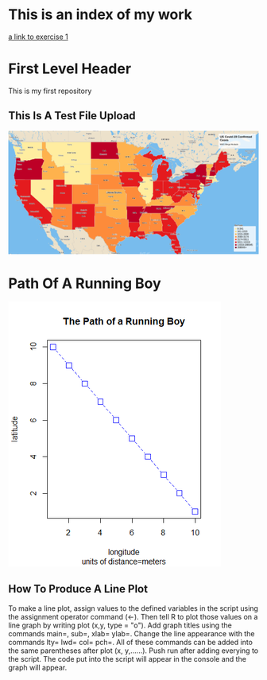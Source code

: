 # This is an index of my work
[a link to exercise 1](practice1.md)

# First Level Header

This is my first repository

## This Is A Test File Upload

![](Wicked_Problems_Test_Map.png)

# Path Of A Running Boy

![](path_of_a_running_boy.png)

## How To Produce A Line Plot
To make a line plot, assign values to the defined variables in the script using the assignment operator command (<-). Then tell R to plot those values on a line graph by writing plot (x,y, type = "o"). Add graph titles using the commands main=, sub=, xlab= ylab=. Change the line appearance with the commands lty= lwd= col= pch=. All of these commands can be added into the same parentheses after plot (x, y,......). Push run after adding everying to the script. The code put into the script will appear in the console and the graph will appear.
